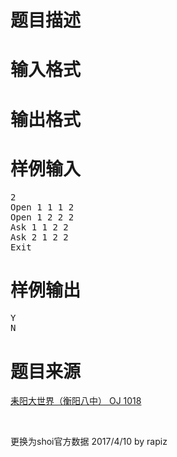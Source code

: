 

# 题目描述


<div class="content">

# 输入格式


<div class="content">

# 输出格式


<div class="content">

# 样例输入


<pre>2
Open 1 1 1 2
Open 1 2 2 2
Ask 1 1 2 2
Ask 2 1 2 2
Exit</pre>

# 样例输出


<pre>Y
N</pre>

# 题目来源


<p>
<a href="http://www.lydsy.com/JudgeOnline/problem.php?id=1018">耒阳大世界（衡阳八中） OJ 1018</a> 
</p>
<p>
<br/>
</p>
<p>
更换为shoi官方数据 2017/4/10 by rapiz
</p>
